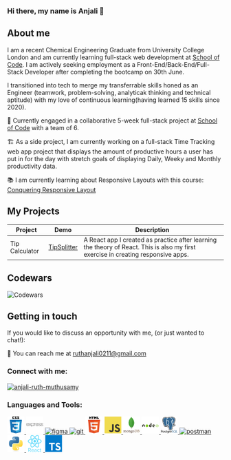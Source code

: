 ### Hi there, my name is Anjali 👋


## About me 

I am a recent Chemical Engineering Graduate from University College London and am currently learning full-stack web development at [School of Code](https://www.schoolofcode.co.uk/). I am actively seeking employment as a Front-End/Back-End/Full-Stack Developer after completing the bootcamp on 30th June.

I transitioned into tech to merge my transferrable skills honed as an Engineer (teamwork, problem-solving, analyticak thinking and technical aptitude) with my love of continuous learning(having learned 15 skills since 2020). 

👥 Currently engaged in a collaborative 5-week full-stack project at [School of Code](https://www.schoolofcode.co.uk/) with a team of 6.

🏗️ As a side project, I am currently working on a full-stack Time Tracking web app project that displays the amount of productive hours a user has put in for the day with stretch goals of displaying Daily, Weeky and Monthly productivity data. 

📚 I am currently learning about Responsive Layouts with this course: [Conquering Responsive Layout](https://courses.kevinpowell.co/conquering-responsive-layouts) 

## My Projects
| Project | Demo | Description |
|---------|------|-------------|
| Tip Calculator | [TipSplitter](https://anjaliruth.github.io/TipSplitter/) | A React app I created as practice after learning the theory of React. This is also my first exercise in creating responsive apps. 

## Codewars
![Codewars](https://github.r2v.ch/codewars?user=anjaliruth&stroke=%2343B6B6)


## Getting in touch

If you would like to discuss an opportunity with me, (or just wanted to chat!): 

📩 You can reach me at [ruthanjali0211@gmail.com](mailto:ruthanjali0211@gmail.com)


<h3 align="left">Connect with me:</h3>
<p align="left">
<a href="https://linkedin.com/in/anjali-ruth-muthusamy" target="blank"><img align="center" src="https://raw.githubusercontent.com/rahuldkjain/github-profile-readme-generator/master/src/images/icons/Social/linked-in-alt.svg" alt="anjali-ruth-muthusamy" height="30" width="40" /></a>
</p>

<h3 align="left">Languages and Tools:</h3>
<p align="left"> <a href="https://www.w3schools.com/css/" target="_blank" rel="noreferrer"> <img src="https://raw.githubusercontent.com/devicons/devicon/master/icons/css3/css3-original-wordmark.svg" alt="css3" width="40" height="40"/> </a> <a href="https://expressjs.com" target="_blank" rel="noreferrer"> <img src="https://raw.githubusercontent.com/devicons/devicon/master/icons/express/express-original-wordmark.svg" alt="express" width="40" height="40"/> </a> <a href="https://www.figma.com/" target="_blank" rel="noreferrer"> <img src="https://www.vectorlogo.zone/logos/figma/figma-icon.svg" alt="figma" width="40" height="40"/> </a> <a href="https://git-scm.com/" target="_blank" rel="noreferrer"> <img src="https://www.vectorlogo.zone/logos/git-scm/git-scm-icon.svg" alt="git" width="40" height="40"/> </a> <a href="https://www.w3.org/html/" target="_blank" rel="noreferrer"> <img src="https://raw.githubusercontent.com/devicons/devicon/master/icons/html5/html5-original-wordmark.svg" alt="html5" width="40" height="40"/> </a> <a href="https://developer.mozilla.org/en-US/docs/Web/JavaScript" target="_blank" rel="noreferrer"> <img src="https://raw.githubusercontent.com/devicons/devicon/master/icons/javascript/javascript-original.svg" alt="javascript" width="40" height="40"/> </a> <a href="https://www.mongodb.com/" target="_blank" rel="noreferrer"> <img src="https://raw.githubusercontent.com/devicons/devicon/master/icons/mongodb/mongodb-original-wordmark.svg" alt="mongodb" width="40" height="40"/> </a> <a href="https://nodejs.org" target="_blank" rel="noreferrer"> <img src="https://raw.githubusercontent.com/devicons/devicon/master/icons/nodejs/nodejs-original-wordmark.svg" alt="nodejs" width="40" height="40"/> </a> <a href="https://www.postgresql.org" target="_blank" rel="noreferrer"> <img src="https://raw.githubusercontent.com/devicons/devicon/master/icons/postgresql/postgresql-original-wordmark.svg" alt="postgresql" width="40" height="40"/> </a> <a href="https://postman.com" target="_blank" rel="noreferrer"> <img src="https://www.vectorlogo.zone/logos/getpostman/getpostman-icon.svg" alt="postman" width="40" height="40"/> </a> <a href="https://www.python.org" target="_blank" rel="noreferrer"> <img src="https://raw.githubusercontent.com/devicons/devicon/master/icons/python/python-original.svg" alt="python" width="40" height="40"/> </a> <a href="https://reactjs.org/" target="_blank" rel="noreferrer"> <img src="https://raw.githubusercontent.com/devicons/devicon/master/icons/react/react-original-wordmark.svg" alt="react" width="40" height="40"/> </a> <a href="https://www.typescriptlang.org/" target="_blank" rel="noreferrer"> <img src="https://raw.githubusercontent.com/devicons/devicon/master/icons/typescript/typescript-original.svg" alt="typescript" width="40" height="40"/> </a> </p>


<!--
**anjaliruth/anjaliruth** is a ✨ _special_ ✨ repository because its `README.md` (this file) appears on your GitHub profile.

Here are some ideas to get you started:

I am about to start with the School of Code bootcamp to become a FullStack Javascript web developer!

I have learnt the basics of HTML and CSS!


- 🔭 I’m currently working on ...
- 🌱 I’m currently learning ...
- 👯 I’m looking to collaborate on ...
- 🤔 I’m looking for help with ...
- 💬 Ask me about ...
- 📫 How to reach me: ...
- 😄 Pronouns: ...
- ⚡ Fun fact: ...
-->

